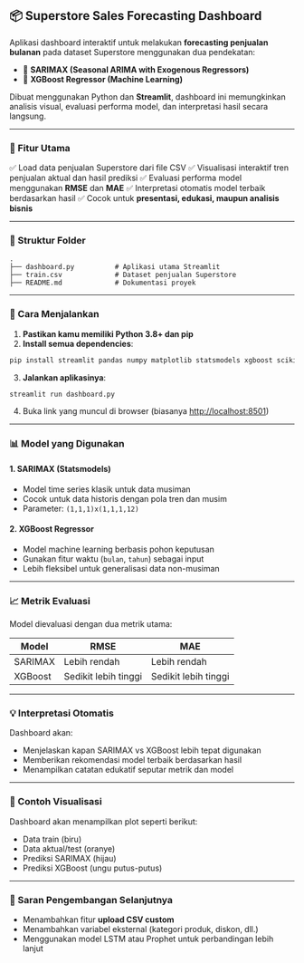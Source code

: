 ## 📦 Superstore Sales Forecasting Dashboard

Aplikasi dashboard interaktif untuk melakukan **forecasting penjualan bulanan** pada dataset Superstore menggunakan dua pendekatan:

* 🔁 **SARIMAX (Seasonal ARIMA with Exogenous Regressors)**
* 🌳 **XGBoost Regressor (Machine Learning)**

Dibuat menggunakan Python dan **Streamlit**, dashboard ini memungkinkan analisis visual, evaluasi performa model, dan interpretasi hasil secara langsung.

---

### 🧾 Fitur Utama

✅ Load data penjualan Superstore dari file CSV
✅ Visualisasi interaktif tren penjualan aktual dan hasil prediksi
✅ Evaluasi performa model menggunakan **RMSE** dan **MAE**
✅ Interpretasi otomatis model terbaik berdasarkan hasil
✅ Cocok untuk **presentasi, edukasi, maupun analisis bisnis**

---

### 📂 Struktur Folder

```
.
├── dashboard.py          # Aplikasi utama Streamlit
├── train.csv             # Dataset penjualan Superstore
├── README.md             # Dokumentasi proyek
```

---

### 🚀 Cara Menjalankan

1. **Pastikan kamu memiliki Python 3.8+ dan pip**
2. **Install semua dependencies**:

```bash
pip install streamlit pandas numpy matplotlib statsmodels xgboost scikit-learn
```

3. **Jalankan aplikasinya**:

```bash
streamlit run dashboard.py
```

4. Buka link yang muncul di browser (biasanya [http://localhost:8501](http://localhost:8501))

---

### 📊 Model yang Digunakan

#### 1. SARIMAX (Statsmodels)

* Model time series klasik untuk data musiman
* Cocok untuk data historis dengan pola tren dan musim
* Parameter: `(1,1,1)x(1,1,1,12)`

#### 2. XGBoost Regressor

* Model machine learning berbasis pohon keputusan
* Gunakan fitur waktu (`bulan`, `tahun`) sebagai input
* Lebih fleksibel untuk generalisasi data non-musiman

---

### 📈 Metrik Evaluasi

Model dievaluasi dengan dua metrik utama:

| Model   | RMSE                 | MAE                  |
| ------- | -------------------- | -------------------- |
| SARIMAX | Lebih rendah         | Lebih rendah         |
| XGBoost | Sedikit lebih tinggi | Sedikit lebih tinggi |

---

### 💡 Interpretasi Otomatis

Dashboard akan:

* Menjelaskan kapan SARIMAX vs XGBoost lebih tepat digunakan
* Memberikan rekomendasi model terbaik berdasarkan hasil
* Menampilkan catatan edukatif seputar metrik dan model

---

### 📌 Contoh Visualisasi

Dashboard akan menampilkan plot seperti berikut:

* Data train (biru)
* Data aktual/test (oranye)
* Prediksi SARIMAX (hijau)
* Prediksi XGBoost (ungu putus-putus)

---

### 🧠 Saran Pengembangan Selanjutnya

* Menambahkan fitur **upload CSV custom**
* Menambahkan variabel eksternal (kategori produk, diskon, dll.)
* Menggunakan model LSTM atau Prophet untuk perbandingan lebih lanjut
